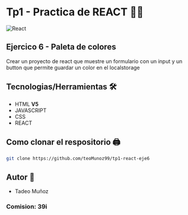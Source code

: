 # Tp1 - Practica de REACT 👨‍💻

![React](https://w7.pngwing.com/pngs/79/518/png-transparent-js-react-js-logo-react-react-native-logos-icon-thumbnail.png)

## Ejercico 6 - Paleta de colores

Crear un proyecto de react que muestre un formulario con un input y un button que permite guardar un color en el localstorage


## Tecnologias/Herramientas 🛠

- HTML **V5**
- JAVASCRIPT
- CSS
- REACT

## Como clonar el respositorio 🖨

```bash
git clone https://github.com/teoMunoz99/tp1-react-eje6
```
## Autor 👦

- Tadeo Muñoz
### Comision: 39i